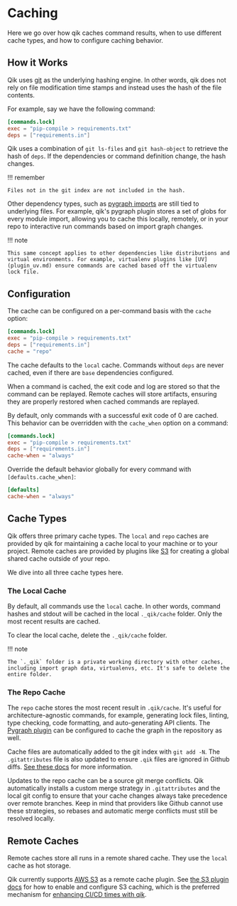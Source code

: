 # Caching

Here we go over how qik caches command results, when to use different cache types, and how to configure caching behavior.

## How it Works

Qik uses [git](https://git-scm.com) as the underlying hashing engine. In other words, qik does not rely on file modification time stamps and instead uses the hash of the file contents.

For example, say we have the following command:

```toml
[commands.lock]
exec = "pip-compile > requirements.txt"
deps = ["requirements.in"]
```

Qik uses a combination of `git ls-files` and `git hash-object` to retrieve the hash of `deps`. If the dependencies or command definition change, the hash changes.

!!! remember

    Files not in the git index are not included in the hash.

Other dependency types, such as [pygraph imports](plugin_pygraph.md) are still tied to underlying files. For example, qik's pygraph plugin stores a set of globs for every module import, allowing you to cache this locally, remotely, or in your repo to interactive run commands based on import graph changes.

!!! note

    This same concept applies to other dependencies like distributions and virtual environments. For example, virtualenv plugins like [UV](plugin_uv.md) ensure commands are cached based off the virtualenv lock file.

## Configuration

The cache can be configured on a per-command basis with the `cache` option:

```toml
[commands.lock]
exec = "pip-compile > requirements.txt"
deps = ["requirements.in"]
cache = "repo"
```

The cache defaults to the `local` cache. Commands without `deps` are never cached, even if there are `base` dependencies configured.

When a command is cached, the exit code and log are stored so that the command can be replayed. Remote caches will store artifacts, ensuring they are properly restored when cached commands are replayed.

By default, only commands with a successful exit code of 0 are cached. This behavior can be overridden with the `cache_when` option on a command:

```toml
[commands.lock]
exec = "pip-compile > requirements.txt"
deps = ["requirements.in"]
cache-when = "always"
```

Override the default behavior globally for every command with `[defaults.cache_when]`:

```toml
[defaults]
cache-when = "always"
```

## Cache Types

Qik offers three primary cache types. The `local` and `repo` caches are provided by qik for maintaining a cache local to your machine or to your project. Remote caches are provided by plugins like [S3](plugin_s3.md) for creating a global shared cache outside of your repo.

We dive into all three cache types here.

### The Local Cache

By default, all commands use the `local` cache. In other words, command hashes and stdout will be cached in the local `._qik/cache` folder. Only the most recent results are cached.

To clear the local cache, delete the `._qik/cache` folder.

!!! note

    The `._qik` folder is a private working directory with other caches, including import graph data, virtualenvs, etc. It's safe to delete the entire folder.

<a id="repo"></a>

### The Repo Cache

The `repo` cache stores the most recent result in `.qik/cache`. It's useful for architecture-agnostic commands, for example, generating lock files, linting, type checking, code formatting, and auto-generating API clients. The [Pygraph plugin](plugin_pygraph.md) can be configured to cache the graph in the repository as well.

Cache files are automatically added to the git index with `git add -N`. The `.gitattributes` file is also updated to ensure `.qik` files are ignored in Github diffs. [See these docs](https://docs.github.com/en/repositories/working-with-files/managing-files/customizing-how-changed-files-appear-on-github) for more information.

Updates to the repo cache can be a source git merge conflicts. Qik automatically installs a custom merge strategy in `.gitattributes` and the local git config to ensure that your cache changes always take precedence over remote branches. Keep in mind that providers like Github cannot use these strategies, so rebases and automatic merge conflicts must still be resolved locally.

<a id="remote"></a>

## Remote Caches

Remote caches store all runs in a remote shared cache. They use the `local` cache as hot storage.

Qik currently supports [AWS S3](https://aws.amazon.com/s3/) as a remote cache plugin. See [the S3 plugin docs](plugin_s3.md) for how to enable and configure S3 caching, which is the preferred mechanism for [enhancing CI/CD times with qik](cookbook_cicd.md).

